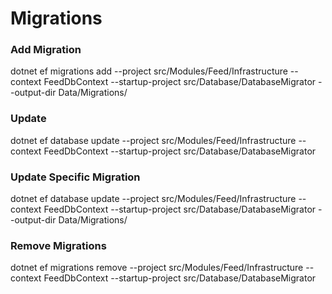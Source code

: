 # Migrations

### Add Migration
dotnet ef migrations add <Migration> --project src/Modules/Feed/Infrastructure --context FeedDbContext --startup-project src/Database/DatabaseMigrator  --output-dir Data/Migrations/

### Update
dotnet ef database update --project src/Modules/Feed/Infrastructure --context FeedDbContext --startup-project src/Database/DatabaseMigrator

### Update Specific Migration
dotnet ef database update <Migration> --project src/Modules/Feed/Infrastructure --context FeedDbContext --startup-project src/Database/DatabaseMigrator  --output-dir Data/Migrations/

### Remove Migrations
dotnet ef migrations remove --project src/Modules/Feed/Infrastructure --context FeedDbContext --startup-project src/Database/DatabaseMigrator